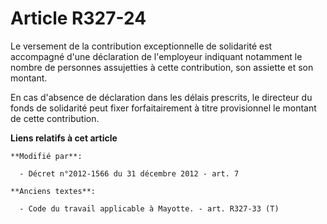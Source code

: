 # Article R327-24

Le versement de la contribution exceptionnelle de solidarité est accompagné d'une déclaration de l'employeur indiquant
notamment le nombre de personnes assujetties à cette contribution, son assiette et son montant. 

En cas d'absence de déclaration dans les délais prescrits, le directeur du fonds de solidarité peut fixer forfaitairement à
titre provisionnel le montant de cette contribution.

**Liens relatifs à cet article**

	**Modifié par**:

	  - Décret n°2012-1566 du 31 décembre 2012 - art. 7

	**Anciens textes**:

	  - Code du travail applicable à Mayotte. - art. R327-33 (T)
